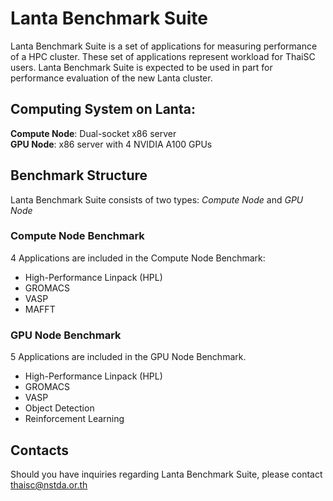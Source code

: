 # Lanta Benchmark Suite

Lanta Benchmark Suite is a set of applications for measuring performance of a HPC cluster. These set of applications represent workload for ThaiSC users. Lanta Benchmark Suite is expected to be used in part for performance evaluation of the new Lanta cluster.

## Computing System on Lanta:

**Compute Node**: Dual-socket x86 server  
**GPU Node**: x86 server with 4 NVIDIA A100 GPUs


## Benchmark Structure

Lanta Benchmark Suite consists of two types: *Compute Node* and *GPU Node*

### Compute Node Benchmark

4 Applications are included in the Compute Node Benchmark:
- High-Performance Linpack (HPL)
- GROMACS
- VASP
- MAFFT

### GPU Node Benchmark

5 Applications are included in the GPU Node Benchmark.  

- High-Performance Linpack (HPL)
- GROMACS
- VASP
- Object Detection
- Reinforcement Learning

## Contacts

Should you have inquiries regarding Lanta Benchmark Suite, please contact [thaisc@nstda.or.th](mailto:thaisc@nstda.or.th)

